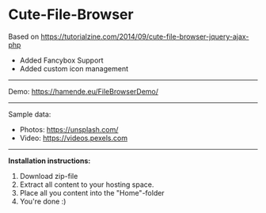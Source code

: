 # Cute-File-Browser
Based on https://tutorialzine.com/2014/09/cute-file-browser-jquery-ajax-php
- Added Fancybox Support
- Added custom icon management
 
-----

Demo: https://hamende.eu/FileBrowserDemo/

-----

Sample data:
  - Photos: <a href="https://unsplash.com/" target="_blank">https://unsplash.com/</a>
  - Video: <a href="https://videos.pexels.com" target="_blank">https://videos.pexels.com</a>

-----

<b>Installation instructions:</b>
1. Download zip-file
2. Extract all content to your hosting space. 
3. Place all you content into the "Home"-folder
4. You're done :)

